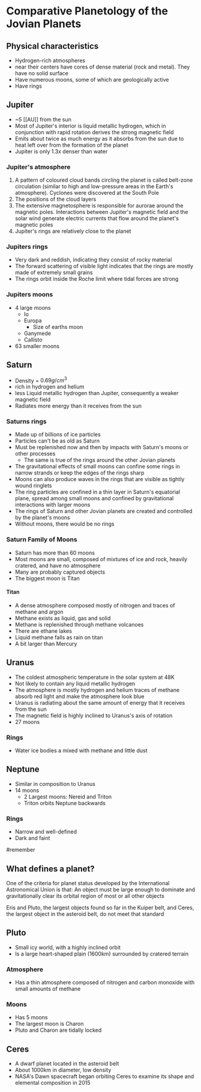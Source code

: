 # Comparative Planetology of the Jovian Planets
## Physical characteristics
- Hydrogen-rich atmospheres
- near their centers have cores of dense material (rock and metal). They have no solid surface
- Have numerous moons, some of which are geologically active
- Have rings

## Jupiter
- ~5 [[AU]] from the sun
- Most of Jupiter's interior is liquid metallic hydrogen, which in conjunction with rapid rotation derives the strong magnetic field
- Emits about twice as much energy as it absorbs from the sun due to heat left over from the formation of the planet
- Jupiter is only 1.3x denser than water

### Jupiter's atmosphere
1. A pattern of coloured cloud bands circling the planet is called belt-zone circulation (similar to high and low-pressure areas in the Earth's atmosphere). Cyclones were discovered at the South Pole 
2. The positions of the cloud layers
3. The extensive magnetosphere is responsible for aurorae around the magnetic poles. Interactions between Jupiter's magnetic field and the solar wind generate electric currents that flow around the planet's magnetic poles
4. Jupiter's rings are relatively close to the planet

### Jupiters rings
- Very dark and reddish, indicating they consist of rocky material
- The forward scattering of visible light indicates that the rings are mostly made of extremely small grains
- The rings orbit inside the Roche limit where tidal forces are strong

### Jupiters moons
- 4 large moons
	- Io
	- Europa
		- Size of earths moon
	- Ganymede
	- Callisto
- 63 smaller moons
## Saturn
- Density = $0.69g/cm^{3}$
- rich in hydrogen and helium
- less Liquid metallic hydrogen than Jupiter, consequently a weaker magnetic field
- Radiates more energy than it receives from the sun

### Saturns rings
- Made up of billions of ice particles
- Particles can't be as old as Saturn
- Must be replenished now and then by impacts with Saturn's moons or other processes
	- The same is true of the rings around the other Jovian planets
- The gravitational effects of small moons can confine some rings in narrow strands or keep the edges of the rings sharp
- Moons can also produce waves in the rings that are visible as tightly wound ringlets
- The ring particles are confined in a thin layer in Saturn's equatorial plane, spread among  small moons and confined by gravitational interactions with larger moons
- The rings of Saturn and other Jovian planets are created and controlled by the planet's moons
- Without moons, there would be no rings

### Saturn Family of Moons
- Saturn has more than 60 moons
- Most moons are small, composed of mixtures of ice and rock, heavily cratered, and have no atmosphere
- Many are probably captured objects
- The biggest moon is Titan

#### Titan
- A dense atmosphere composed mostly of nitrogen and traces of methane and argon
- Methane exists as liquid, gas and solid
- Methane is replenished through methane volcanoes
- There are ethane lakes
- Liquid methane falls as rain on titan
- A bit larger than Mercury

## Uranus
- The coldest atmospheric temperature in the solar system at 48K
- Not likely to contain any liquid metallic hydrogen
- The atmosphere is mostly hydrogen and helium traces of methane absorb red light and make the atmosphere look blue
- Uranus is radiating about the same amount of energy that it receives from the sun
- The magnetic field is highly inclined to Uranus's axis of rotation
- 27 moons
### Rings
- Water ice bodies a mixed with methane and little dust

## Neptune
- Similar in composition to Uranus
- 14 moons
	- 2 Largest moons: Nereid and Triton
	- Triton orbits Neptune backwards
### Rings
- Narrow and well-defined
- Dark and faint

#remember
## What defines a planet?
One of the criteria for planet status developed by the International Astronomical Union is that: An object must be large enough to dominate and gravitationally clear its orbital region of most or all other objects

Eris and Pluto, the largest objects found so far in the Kuiper belt, and Ceres, the largest object in the asteroid belt, do not meet that standard

## Pluto
- Small icy world, with a highly inclined orbit
- Is a large heart-shaped plain (1600km) surrounded by cratered terrain

### Atmosphere
- Has a thin atmosphere composed of nitrogen and carbon monoxide with small amounts of methane

### Moons
- Has 5 moons
- The largest moon is Charon
- Pluto and Charon are tidally locked

## Ceres
- A dwarf planet located in the asteroid belt
- About 1000km in diameter, low density
- NASA's Dawn spacecraft began orbiting Ceres to examine its shape and elemental composition in 2015
